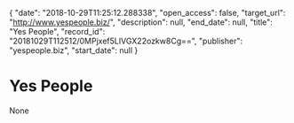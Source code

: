 {
  "date": "2018-10-29T11:25:12.288338", 
  "open_access": false, 
  "target_url": "http://www.yespeople.biz/", 
  "description": null, 
  "end_date": null, 
  "title": "Yes People", 
  "record_id": "20181029T112512/0MPjxef5LIVGX22ozkw8Cg==", 
  "publisher": "yespeople.biz", 
  "start_date": null
}

# Yes People

None